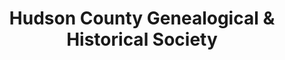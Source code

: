 ---
layout: repo
title: "Hudson County Genealogical & Historical Society"
id: 12748
permalink: repos/12748/
---